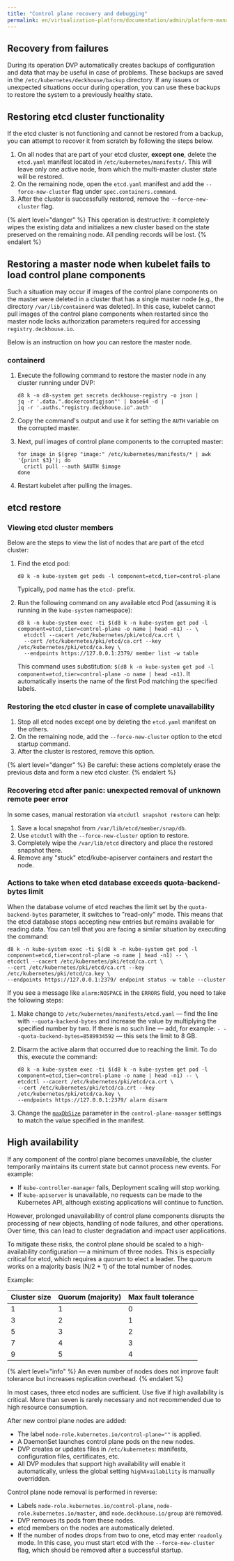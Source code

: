 ```yaml
---
title: "Control plane recovery and debugging"
permalink: en/virtualization-platform/documentation/admin/platform-management/platform-scaling/control-plane/control-plane-recovery-and-debugging.html
---
```


## Recovery from failures

During its operation DVP automatically creates backups of configuration and data that may be useful in case of problems. These backups are saved in the `/etc/kubernetes/deckhouse/backup` directory. If any issues or unexpected situations occur during operation, you can use these backups to restore the system to a previously healthy state.

## Restoring etcd cluster functionality

If the etcd cluster is not functioning and cannot be restored from a backup, you can attempt to recover it from scratch by following the steps below.

1. On all nodes that are part of your etcd cluster, **except one**, delete the `etcd.yaml` manifest located in `/etc/kubernetes/manifests/`. This will leave only one active node, from which the multi-master cluster state will be restored.
1. On the remaining node, open the `etcd.yaml` manifest and add the `--force-new-cluster` flag under `spec.containers.command`.
1. After the cluster is successfully restored, remove the `--force-new-cluster` flag.

{% alert level="danger" %}
This operation is destructive: it completely wipes the existing data and initializes a new cluster based on the state preserved on the remaining node. All pending records will be lost.
{% endalert %}

## Restoring a master node when kubelet fails to load control plane components

Such a situation may occur if images of the control plane components on the master were deleted in a cluster that has a single master node (e.g., the directory `/var/lib/containerd` was deleted). In this case, kubelet cannot pull images of the control plane components when restarted since the master node lacks authorization parameters required for accessing `registry.deckhouse.io`.

Below is an instruction on how you can restore the master node.

### containerd

1. Execute the following command to restore the master node in any cluster running under DVP:

   ```shell
   d8 k -n d8-system get secrets deckhouse-registry -o json |
   jq -r '.data.".dockerconfigjson"' | base64 -d |
   jq -r '.auths."registry.deckhouse.io".auth'
   ```

1. Copy the command's output and use it for setting the `AUTH` variable on the corrupted master.

1. Next, pull images of control plane components to the corrupted master:

   ```shell
   for image in $(grep "image:" /etc/kubernetes/manifests/* | awk '{print $3}'); do
     crictl pull --auth $AUTH $image
   done
   ```

1. Restart kubelet after pulling the images.

## etcd restore

### Viewing etcd cluster members

Below are the steps to view the list of nodes that are part of the etcd cluster:

1. Find the etcd pod:

   ```shell
   d8 k -n kube-system get pods -l component=etcd,tier=control-plane
   ```

   Typically, pod name has the `etcd-` prefix.

1. Run the following command on any available etcd Pod (assuming it is running in the `kube-system` namespace):

   ```shell
   d8 k -n kube-system exec -ti $(d8 k -n kube-system get pod -l component=etcd,tier=control-plane -o name | head -n1) -- \
     etcdctl --cacert /etc/kubernetes/pki/etcd/ca.crt \
     --cert /etc/kubernetes/pki/etcd/ca.crt --key /etc/kubernetes/pki/etcd/ca.key \
     --endpoints https://127.0.0.1:2379/ member list -w table
   ```

   This command uses substitution: `$(d8 k -n kube-system get pod -l component=etcd,tier=control-plane -o name | head -n1)`.
   It automatically inserts the name of the first Pod matching the specified labels.  

### Restoring the etcd cluster in case of complete unavailability

1. Stop all etcd nodes except one by deleting the `etcd.yaml` manifest on the others.
1. On the remaining node, add the `--force-new-cluster` option to the etcd startup command.
1. After the cluster is restored, remove this option.

{% alert level="danger" %}
Be careful: these actions completely erase the previous data and form a new etcd cluster.
{% endalert %}

### Recovering etcd after panic: unexpected removal of unknown remote peer error

In some cases, manual restoration via `etcdutl snapshot restore` can help:

1. Save a local snapshot from `/var/lib/etcd/member/snap/db`.
1. Use `etcdutl` with the `--force-new-cluster` option to restore.
1. Completely wipe the `/var/lib/etcd` directory and place the restored snapshot there.
1. Remove any "stuck" etcd/kube-apiserver containers and restart the node.

### Actions to take when etcd database exceeds quota-backend-bytes limit

When the database volume of etcd reaches the limit set by the `quota-backend-bytes` parameter, it switches to "read-only" mode. This means that the etcd database stops accepting new entries but remains available for reading data. You can tell that you are facing a similar situation by executing the command:

```shell
d8 k -n kube-system exec -ti $(d8 k -n kube-system get pod -l component=etcd,tier=control-plane -o name | head -n1) -- \
etcdctl --cacert /etc/kubernetes/pki/etcd/ca.crt \
--cert /etc/kubernetes/pki/etcd/ca.crt --key /etc/kubernetes/pki/etcd/ca.key \
--endpoints https://127.0.0.1:2379/ endpoint status -w table --cluster
```

If you see a message like `alarm:NOSPACE` in the `ERRORS` field, you need to take the following steps:

1. Make change to `/etc/kubernetes/manifests/etcd.yaml` — find the line with `--quota-backend-bytes` and increase the value by multiplying the specified number by two. If there is no such line — add, for example: `- --quota-backend-bytes=8589934592` — this sets the limit to 8 GB.
1. Disarm the active alarm that occurred due to reaching the limit. To do this, execute the command:

   ```shell
   d8 k -n kube-system exec -ti $(d8 k -n kube-system get pod -l component=etcd,tier=control-plane -o name | head -n1) -- \
   etcdctl --cacert /etc/kubernetes/pki/etcd/ca.crt \
   --cert /etc/kubernetes/pki/etcd/ca.crt --key /etc/kubernetes/pki/etcd/ca.key \
   --endpoints https://127.0.0.1:2379/ alarm disarm
   ```

1. Change the [`maxDbSize`](/modules/control-plane-manager/configuration.html#parameters-etcd-maxdbsize) parameter in the `control-plane-manager` settings to match the value specified in the manifest.

## High availability

If any component of the control plane becomes unavailable, the cluster temporarily maintains its current state but cannot process new events. For example:

- If `kube-controller-manager` fails, Deployment scaling will stop working.
- If `kube-apiserver` is unavailable, no requests can be made to the Kubernetes API, although existing applications will continue to function.

However, prolonged unavailability of control plane components disrupts the processing of new objects, handling of node failures, and other operations. Over time, this can lead to cluster degradation and impact user applications.

To mitigate these risks, the control plane should be scaled to a high-availability configuration — a minimum of three nodes. This is especially critical for etcd, which requires a quorum to elect a leader. The quorum works on a majority basis (N/2 + 1) of the total number of nodes.

Example:

| Cluster size | Quorum (majority) | Max fault tolerance |
|--------------|-------------------|----------------------|
| 1            | 1                 | 0                    |
| 3            | 2                 | 1                    |
| 5            | 3                 | 2                    |
| 7            | 4                 | 3                    |
| 9            | 5                 | 4                    |

{% alert level="info" %}
An even number of nodes does not improve fault tolerance but increases replication overhead.
{% endalert %}

In most cases, three etcd nodes are sufficient. Use five if high availability is critical. More than seven is rarely necessary and not recommended due to high resource consumption.

After new control plane nodes are added:

- The label `node-role.kubernetes.io/control-plane=""` is applied.
- A DaemonSet launches control plane pods on the new nodes.
- DVP creates or updates files in `/etc/kubernetes`: manifests, configuration files, certificates, etc.
- All DVP modules that support high availability will enable it automatically, unless the global setting `highAvailability` is manually overridden.

Control plane node removal is performed in reverse:

- Labels `node-role.kubernetes.io/control-plane`, `node-role.kubernetes.io/master`, and `node.deckhouse.io/group` are removed.
- DVP removes its pods from these nodes.
- etcd members on the nodes are automatically deleted.
- If the number of nodes drops from two to one, etcd may enter `readonly` mode. In this case, you must start etcd with the `--force-new-cluster` flag, which should be removed after a successful startup.
